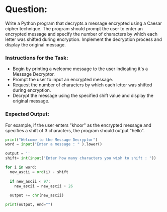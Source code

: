# Question:
Write a Python program that decrypts a message encrypted using a Caesar cipher technique. The program should prompt the user to enter an encrypted message and specify the number of characters by which each letter was shifted during encryption. Implement the decryption process and display the original message.

### Instructions for the Task:
- Begin by printing a welcome message to the user indicating it's a Message Decryptor.
- Prompt the user to input an encrypted message.
- Request the number of characters by which each letter was shifted during encryption.
- Decrypt the message using the specified shift value and display the original message.
### Expected Output:
For example, if the user enters "khoor" as the encrypted message and specifies a shift of 3 characters, the program should output "hello".


```python
print("Welcome to the Message Decryptor")
word = input("Enter a message : " ).lower()

output = ''
shift= int(input("Enter how many characters you wish to shift : "))

for i in word:
  new_ascii = ord(i) - shift
  
  if new_ascii < 97:
    new_ascii = new_ascii + 26
  
  output += chr(new_ascii)

print(output, end="")
```
